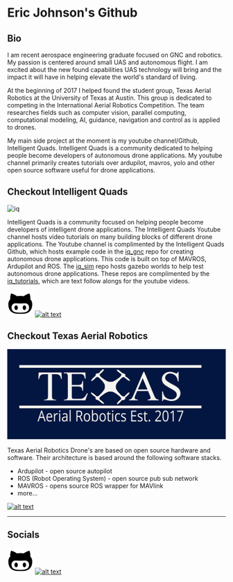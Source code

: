 # Eric Johnson's Github 

## Bio 

 I am recent aerospace engineering graduate focused on GNC and robotics. My passion is centered around small UAS and autonomous flight. I am excited about the new found capabilities UAS technology will bring and the impact it will have in helping elevate the world's standard of living.  

 At the beginning of 2017 I helped found the student group, Texas Aerial Robotics at the University of Texas at Austin. This group is dedicated to competing in the International Aerial Robotics Competition.  The team researches fields such as computer vision, parallel computing, computational modeling, AI, guidance, navigation and control as is applied to drones.

 My main side project at the moment is my youtube channel/Github, Intelligent Quads. Intelligent Quads is a community dedicated to helping people become developers of autonomous drone applications. My youtube channel primarily creates tutorials over ardupilot, mavros, yolo and other open source software useful for drone applications.

## Checkout Intelligent Quads

![iq](ericjohnson97/assets/iq.JPG)

Intelligent Quads is a community focused on helping people become developers of intelligent drone applications. The Intelligent Quads Youtube channel hosts video tutorials on many building blocks of different drone applications. The Youtube channel is complimented by the Intelligent Quads Github, which hosts example code in the [iq_gnc](https://github.com/Intelligent-Quads/iq_gnc) repo for creating autonomous drone applications. This code is built on top of MAVROS, Ardupilot and ROS. The [iq_sim](https://github.com/Intelligent-Quads/iq_sim) repo hosts gazebo worlds to help test autonomous drone applications. These repos are complimented by the [iq_tutorials](https://github.com/Intelligent-Quads/iq_tutorials), which are text follow alongs for the youtube videos. 

[![alt text][6.1]][6]
[![alt text][7.1]][7]

## Checkout Texas Aerial Robotics

![tar](https://github.com/ericjohnson97/ericjohnson97/blob/master/assets/tar.JPG)

Texas Aerial Robotics Drone's are based on open source  hardware and software. Their architecture is based around the following software stacks.

- Ardupilot - open source autopilot
- ROS (Robot Operating System) - open source pub sub network 
- MAVROS - opens source ROS wrapper for MAVlink
- more...

[![alt text][8.1]][7]

---
## Socials 
<!-- Please don't remove this: Grab your social icons from https://github.com/carlsednaoui/gitsocial -->

<!-- display the social media buttons in your README -->

[![alt text][6.1]][6]
[![alt text][7.1]][7]


<!-- links to social media icons -->
<!-- no need to change these -->

<!-- icons with padding -->

[1.1]: http://i.imgur.com/tXSoThF.png (twitter icon with padding)
[2.1]: http://i.imgur.com/P3YfQoD.png (facebook icon with padding)
[3.1]: http://i.imgur.com/yCsTjba.png (google plus icon with padding)
[4.1]: http://i.imgur.com/YckIOms.png (tumblr icon with padding)
[5.1]: http://i.imgur.com/1AGmwO3.png (dribbble icon with padding)
[6.1]: assets/github.svg (github icon with padding)
[7.1]: ericjohnson97/assets/youtube.svg (youtube icon)
[8.1]: ericjohnson97/assets/github.svg (github icon with padding)
<!-- icons without padding -->

[1.2]: http://i.imgur.com/wWzX9uB.png (twitter icon without padding)
[2.2]: http://i.imgur.com/fep1WsG.png (facebook icon without padding)
[3.2]: http://i.imgur.com/VlgBKQ9.png (google plus icon without padding)
[4.2]: http://i.imgur.com/jDRp47c.png (tumblr icon without padding)
[5.2]: http://i.imgur.com/Vvy3Kru.png (dribbble icon without padding)
[6.2]: http://i.imgur.com/9I6NRUm.png (github icon without padding)


<!-- links to your social media accounts -->
<!-- update these accordingly -->

[1]: http://www.twitter.com/carlsednaoui
[2]: http://www.facebook.com/sednaoui
[3]: https://plus.google.com/+CarlSednaoui
[4]: http://carlsed.tumblr.com
[5]: http://dribbble.com/carlsednaoui
[6]: https://github.com/Intelligent-Quads/iq_tutorials
[7]: https://www.youtube.com/channel/UCuZy0c-uvSJglnZfQC0-uaQ
[8]: https://github.com/Texas-Aerial-Robotics
<!-- Please don't remove this: Grab your social icons from https://github.com/carlsednaoui/gitsocial -->





<!--
**ericjohnson97/ericjohnson97** is a ✨ _special_ ✨ repository because its `README.md` (this file) appears on your GitHub profile.

Here are some ideas to get you started:

- 🔭 I’m currently working on ...
- 🌱 I’m currently learning ...
- 👯 I’m looking to collaborate on ...
- 🤔 I’m looking for help with ...
- 💬 Ask me about ...
- 📫 How to reach me: ...
- 😄 Pronouns: ...
- ⚡ Fun fact: ...
-->

